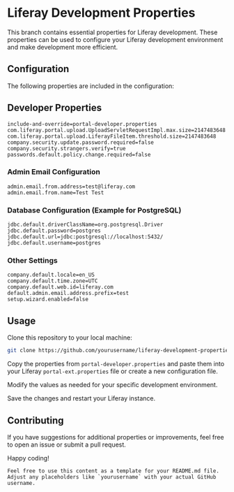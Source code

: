 
# Liferay Development Properties

This branch contains essential properties for Liferay development.
These properties can be used to configure your Liferay development environment and make development more efficient.

## Configuration

The following properties are included in the configuration:

## Developer Properties
```
include-and-override=portal-developer.properties
com.liferay.portal.upload.UploadServletRequestImpl.max.size=2147483648
com.liferay.portal.upload.LiferayFileItem.threshold.size=2147483648
company.security.update.password.required=false
company.security.strangers.verify=true
passwords.default.policy.change.required=false
```

### Admin Email Configuration

```properties
admin.email.from.address=test@liferay.com
admin.email.from.name=Test Test
```

### Database Configuration (Example for PostgreSQL)

```properties
jdbc.default.driverClassName=org.postgresql.Driver
jdbc.default.password=postgres
jdbc.default.url=jdbc:postgresql://localhost:5432/
jdbc.default.username=postgres
```

### Other Settings

```properties
company.default.locale=en_US
company.default.time.zone=UTC
company.default.web.id=liferay.com
default.admin.email.address.prefix=test
setup.wizard.enabled=false
```

## Usage

Clone this repository to your local machine:

```bash
git clone https://github.com/yourusername/liferay-development-properties.git
```

Copy the properties from `portal-developer.properties` and paste them into your Liferay `portal-ext.properties` file or create a new configuration file.

Modify the values as needed for your specific development environment.

Save the changes and restart your Liferay instance.

## Contributing

If you have suggestions for additional properties or improvements, feel free to open an issue or submit a pull request.

Happy coding!
```
Feel free to use this content as a template for your README.md file.
Adjust any placeholders like `yourusername` with your actual GitHub username.
